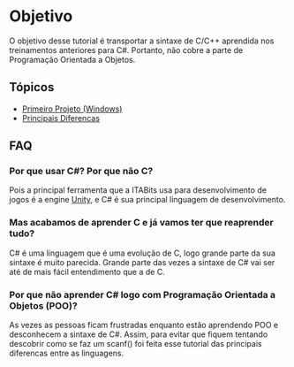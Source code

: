 # Objetivo
O objetivo desse tutorial é transportar a sintaxe de C/C++ aprendida nos treinamentos anteriores para C#. Portanto, não cobre a parte de Programação Orientada a Objetos.

## Tópicos
* [Primeiro Projeto (Windows)](Primeiro-Projeto-(Windows).md)
* [Principais Diferencas](Primeiro-Projeto-(Windows).md)

## FAQ

### Por que usar C#? Por que não C?
Pois a principal ferramenta que a ITABits usa para desenvolvimento de jogos é a engine [Unity](https://unity3d.com/), e C# é sua principal linguagem de desenvolvimento.

### Mas acabamos de aprender C e já vamos ter que reaprender tudo?
C# é uma linguagem que é uma evolução de C, logo grande parte da sua sintaxe é muito parecida. Grande parte das vezes a sintaxe de C# vai ser até de mais fácil entendimento que a de C.

### Por que não aprender C# logo com Programação Orientada a Objetos (POO)?
As vezes as pessoas ficam frustradas enquanto estão aprendendo POO e desconhecem a sintaxe de C#. Assim, para evitar que fiquem tentando descobrir como se faz um scanf() foi feita esse tutorial das principais diferencas entre as linguagens.
